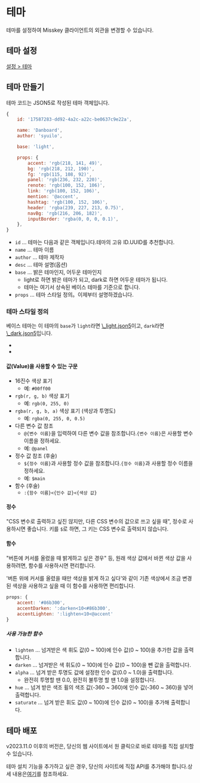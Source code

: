 # 테마

테마를 설정하여 Misskey 클라이언트의 외관을 변경할 수 있습니다.

## 테마 설정

[설정 > 테마](x-mi-web://settings/theme)

## 테마 만들기

테마 코드는 JSON5로 작성된 테마 객체입니다.

```js
{
	id: '17587283-dd92-4a2c-a22c-be0637c9e22a',

	name: 'Danboard',
	author: 'syuilo',

	base: 'light',

	props: {
		accent: 'rgb(218, 141, 49)',
		bg: 'rgb(218, 212, 190)',
		fg: 'rgb(115, 108, 92)',
		panel: 'rgb(236, 232, 220)',
		renote: 'rgb(100, 152, 106)',
		link: 'rgb(100, 152, 106)',
		mention: '@accent',
		hashtag: 'rgb(100, 152, 106)',
		header: 'rgba(239, 227, 213, 0.75)',
		navBg: 'rgb(216, 206, 182)',
		inputBorder: 'rgba(0, 0, 0, 0.1)',
	},
}

```

- `id` ... 테마는 다음과 같은 객체입니다.테마의 고유 ID.UUID를 추천합니다.
- `name` ... 테마 이름
- `author` ... 테마 제작자
- `desc` ... 테마 설명(옵션)
- `base` ... 밝은 테마인지, 어두운 테마인지
    - light로 하면 밝은 테마가 되고, dark로 하면 어두운 테마가 됩니다.
    - 테마는 여기서 상속된 베이스 테마를 기준으로 합니다.
- `props` ... 테마 스타일 정의。이제부터 설명하겠습니다.

### 테마 스타일 정의

베이스 테마는 이 테마의 `base`가 `light`라면 [\\_light.json5][_light.json5]이고, `dark`라면 [\\_dark.json5][_dark.json5]입니다.

- [_light.json5]: https://github.com/misskey-dev/misskey/blob/develop/packages/frontend/src/themes/_light.json5
- [_dark.json5]: https://github.com/misskey-dev/misskey/blob/develop/packages/frontend/src/themes/_dark.json5

#### 값(Value)을 사용할 수 있는 구문

- 16진수 색상 표기
    - 예: `#00ff00`
- `rgb(r, g, b)` 색상 표기
    - 예: `rgb(0, 255, 0)`
- `rgba(r, g, b, a)` 색상 표기 (색상과 투명도)
    - 예: `rgba(0, 255, 0, 0.5)`
- 다른 변수 값 참조
    - `@{변수 이름}`을 입력하여 다른 변수 값을 참조합니다.`{변수 이름}`은 사용할 변수 이름을 정하세요.
    - 예: `@panel`
- 정수 값 참조 (후술)
    - `${정수 이름}`과 사용할 정수 값을 참조합니다.`{정수 이름}`과 사용할 정수 이름을 정하세요.
    - 예: `$main`
- 함수 (후술)
    - `:{함수 이름}<{인수 값}<{색상 값}`

#### 정수

"CSS 변수로 출력하고 싶진 않지만, 다른 CSS 변수의 값으로 쓰고 싶을 때", 정수로 사용하시면 좋습니다.
키를 `$`로 하면, 그 키는 CSS 변수로 출력되지 않습니다.

#### 함수

"버튼에 커서를 올렸을 때 밝게하고 싶은 경우" 등, 원래 색상 값에서 바뀐 색상 값을 사용하려면, 함수를 사용하시면 편리합니다.

'버튼 위에 커서를 올렸을 때만 색상을 밝게 하고 싶다'와 같이 기존 색상에서 조금 변경된 색상을 사용하고 싶을 때 이 함수를 사용하면 편리합니다.

```js
props: {
	accent: '#86b300',
	accentDarken: ':darken<10<#86b300',
	accentLighten: ':lighten<10<@accent'
}
```

##### 사용 가능한 함수

- `lighten` ... 넘겨받은 색 휘도 값(0 ~ 100)에 인수 값(0 ~ 100)을 추가한 값을 출력합니다.
- `darken` ... 넘겨받은 색 휘도(0 ~ 100)에 인수 값(0 ~ 100)을 뺀 값을 출력합니다.
- `alpha` ... 넘겨 받은 투명도 값에 설정한 인수 값(0.0 ~ 1.0)을 출력합니다.
    - 완전히 투명할 땐 0.0, 완전히 불투명 할 땐 1.0을 설정합니다.
- `hue` ... 넘겨 받은 색조 휠의 색조 값(-360 ~ 360)에 인수 값(-360 ~ 360)을 넣어 출력합니다.
- `saturate` ... 넘겨 받은 휘도 값(0 ~ 100)에 인수 값(0 ~ 100)을 추가해 출력합니다.

## 테마 배포

v2023.11.0 이후의 버전은, 당신의 웹 사이트에서 원 클릭으로 바로 테마를 직접 설치할 수 있습니다.

테마 설치 기능을 추가하고 싶은 경우, 당신의 사이트에 직접 API를 추가해야 합니다.상세 내용은[여기](../../for-developers/publish-on-your-website/)를 참조하세요.
